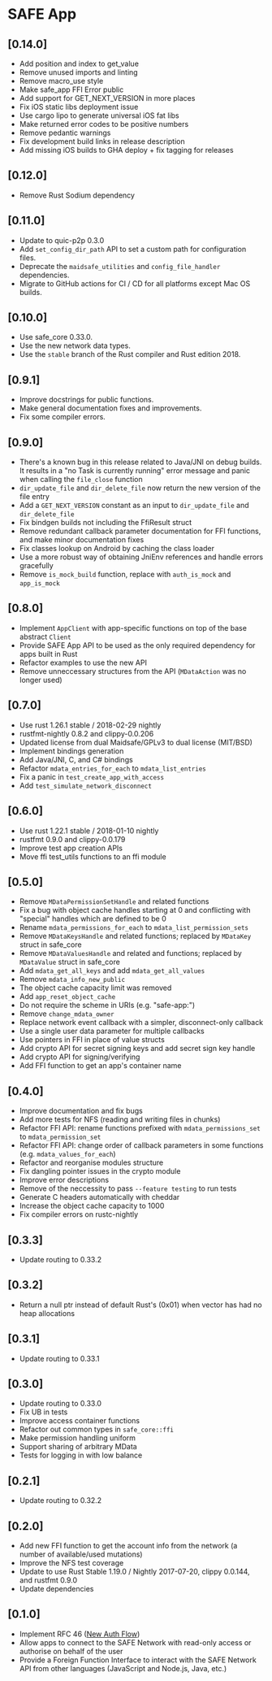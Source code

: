 # SAFE App

## [0.14.0]
- Add position and index to get_value
- Remove unused imports and linting
- Remove macro_use style
- Make safe_app FFI Error public
- Add support for GET_NEXT_VERSION in more places
- Fix iOS static libs deployment issue
- Use cargo lipo to generate universal iOS fat libs
- Make returned error codes to be positive numbers
- Remove pedantic warnings
- Fix development build links in release description
- Add missing iOS builds to GHA deploy + fix tagging for releases

## [0.12.0]
- Remove Rust Sodium dependency

## [0.11.0]
- Update to quic-p2p 0.3.0
- Add `set_config_dir_path` API to set a custom path for configuration files.
- Deprecate the `maidsafe_utilities` and `config_file_handler` dependencies.
- Migrate to GitHub actions for CI / CD for all platforms except Mac OS builds.

## [0.10.0]
- Use safe_core 0.33.0.
- Use the new network data types.
- Use the `stable` branch of the Rust compiler and Rust edition 2018.

## [0.9.1]
- Improve docstrings for public functions.
- Make general documentation fixes and improvements.
- Fix some compiler errors.

## [0.9.0]
- There's a known bug in this release related to Java/JNI on debug builds. It results in a "no Task is currently running" error message and panic when calling the `file_close` function
- `dir_update_file` and `dir_delete_file` now return the new version of the file entry
- Add a `GET_NEXT_VERSION` constant as an input to `dir_update_file` and `dir_delete_file`
- Fix bindgen builds not including the FfiResult struct
- Remove redundant callback parameter documentation for FFI functions, and make minor documentation fixes
- Fix classes lookup on Android by caching the class loader
- Use a more robust way of obtaining JniEnv references and handle errors gracefully
- Remove `is_mock_build` function, replace with `auth_is_mock` and `app_is_mock`

## [0.8.0]
- Implement `AppClient` with app-specific functions on top of the base abstract `Client`
- Provide SAFE App API to be used as the only required dependency for apps built in Rust
- Refactor examples to use the new API
- Remove unneccessary structures from the API (`MDataAction` was no longer used)

## [0.7.0]
- Use rust 1.26.1 stable / 2018-02-29 nightly
- rustfmt-nightly 0.8.2 and clippy-0.0.206
- Updated license from dual Maidsafe/GPLv3 to dual license (MIT/BSD)
- Implement bindings generation
- Add Java/JNI, C, and C# bindings
- Refactor `mdata_entries_for_each` to `mdata_list_entries`
- Fix a panic in `test_create_app_with_access`
- Add `test_simulate_network_disconnect`

## [0.6.0]
- Use rust 1.22.1 stable / 2018-01-10 nightly
- rustfmt 0.9.0 and clippy-0.0.179
- Improve test app creation APIs
- Move ffi test_utils functions to an ffi module

## [0.5.0]
- Remove `MDataPermissionSetHandle` and related functions
- Fix a bug with object cache handles starting at 0 and conflicting with "special" handles which are defined to be 0
- Rename `mdata_permissions_for_each` to `mdata_list_permission_sets`
- Remove `MDataKeysHandle` and related functions; replaced by `MDataKey` struct in safe_core
- Remove `MDataValuesHandle` and related and functions; replaced by `MDataValue` struct in safe_core
- Add `mdata_get_all_keys` and add `mdata_get_all_values`
- Remove `mdata_info_new_public`
- The object cache capacity limit was removed
- Add `app_reset_object_cache`
- Do not require the scheme in URIs (e.g. "safe-app:")
- Remove `change_mdata_owner`
- Replace network event callback with a simpler, disconnect-only callback
- Use a single user data parameter for multiple callbacks
- Use pointers in FFI in place of value structs
- Add crypto API for secret signing keys and add secret sign key handle
- Add crypto API for signing/verifying
- Add FFI function to get an app's container name

## [0.4.0]
- Improve documentation and fix bugs
- Add more tests for NFS (reading and writing files in chunks)
- Refactor FFI API: rename functions prefixed with `mdata_permissions_set` to `mdata_permission_set`
- Refactor FFI API: change order of callback parameters in some functions (e.g. `mdata_values_for_each`)
- Refactor and reorganise modules structure
- Fix dangling pointer issues in the crypto module
- Improve error descriptions
- Remove of the neccessity to pass `--feature testing` to run tests
- Generate C headers automatically with cheddar
- Increase the object cache capacity to 1000
- Fix compiler errors on rustc-nightly

## [0.3.3]
- Update routing to 0.33.2

## [0.3.2]
- Return a null ptr instead of default Rust's (0x01) when vector has had no heap allocations

## [0.3.1]
- Update routing to 0.33.1

## [0.3.0]
- Update routing to 0.33.0
- Fix UB in tests
- Improve access container functions
- Refactor out common types in `safe_core::ffi`
- Make permission handling uniform
- Support sharing of arbitrary MData
- Tests for logging in with low balance

## [0.2.1]
- Update routing to 0.32.2

## [0.2.0]
- Add new FFI function to get the account info from the network (a number of available/used mutations)
- Improve the NFS test coverage
- Update to use Rust Stable 1.19.0 / Nightly 2017-07-20, clippy 0.0.144, and rustfmt 0.9.0
- Update dependencies

## [0.1.0]
- Implement RFC 46 ([New Auth Flow](https://github.com/maidsafe/rfcs/blob/master/text/0046-new-auth-flow/0046-new-auth-flow.md))
- Allow apps to connect to the SAFE Network with read-only access or authorise on behalf of the user
- Provide a Foreign Function Interface to interact with the SAFE Network API from other languages (JavaScript and Node.js, Java, etc.)
